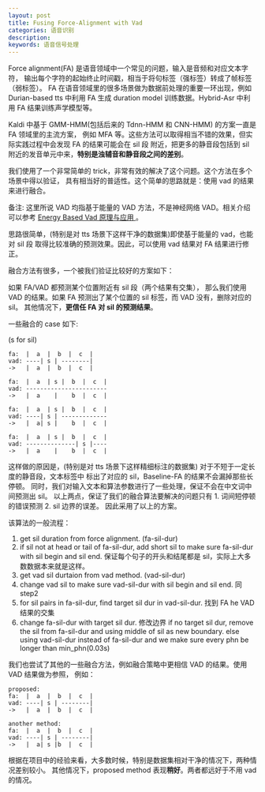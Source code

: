 ```yaml
---
layout: post
title: Fusing Force-Alignment with Vad
categories: 语音识别
description: 
keywords: 语音信号处理
---
```


Force alignment(FA) 是语音领域中一个常见的问题，输入是音频和对应文本字符，
输出每个字符的起始终止时间戳，相当于将句标签（强标签）转成了帧标签（弱标签）。
FA 在语音领域里的很多场景做为数据前处理的重要一环出现，例如 Durian-based tts 中利用
FA 生成 duration model 训练数据。Hybrid-Asr 中利用 FA 结果训练声学模型等。

Kaldi 中基于 GMM-HMM(包括后来的 Tdnn-HMM 和 CNN-HMM) 的方案一直是 FA 领域里的主流方案，
例如 MFA 等。这些方法可以取得相当不错的效果，但实际实践过程中会发现 FA 的结果可能会在 sil 段
附近，把更多的静音段包括到 sil 附近的发音单元中来，**特别是浊辅音和静音段之间的差别**。

我们使用了一个非常简单的 trick，非常有效的解决了这个问题。这个方法在多个场景中得以验证，
具有相当好的普适性。这个简单的思路就是：使用 vad 的结果来进行融合。

备注: 这里所说 VAD 均指基于能量的 VAD 方法，不是神经网络 VAD。相关介绍可以参考 [Energy Based Vad 原理与应用
](https://liu-feng-deeplearning.github.io/2021/04/19/Energy-Based-Vad%E5%8E%9F%E7%90%86%E4%B8%8E%E5%BA%94%E7%94%A8/)。


思路很简单，(特别是对 tts 场景下这样干净的数据集)即使基于能量的 vad，也能对 sil 段
取得比较准确的预测效果。因此，可以使用 vad 结果对 FA 结果进行修正。

融合方法有很多，一个被我们验证比较好的方案如下：

如果 FA/VAD 都预测某个位置附近有 sil 段（两个结果有交集），
那么我们使用 VAD 的结果。如果 FA 预测出了某个位置的 sil 标签，而 VAD 没有，删除对应的 sil。
其他情况下，**更信任 FA 对 sil 的预测结果**。 

一些融合的 case 如下: 

(s for sil)

```text
fa:  |  a  |  b  |  c  |
vad: ----| s | --------|
->   |  a  |  b  |  c  |

fa:  |  a  | s |  b  |  c  |
vad: -----------------------
->   |  a    |    b  |  c  |

fa:  |  a  | s |  b  |  c  |
vad: ----| s | -------------
->   |  a| s |    b  |  c  |

fa:  |  a  | s |  b  |  c  |
vad: --------------| s |----
->   |  a    |    b  |  c  | 
```

这样做的原因是，(特别是对 tts 场景下这样精细标注的数据集) 对于不短于一定长度的静音段，文本标签中
标出了对应的 sil，Baseline-FA 的结果不会漏掉那些长停顿。
同时，我们对输入文本和算法参数进行了一些处理，保证不会在中文词中间预测出 sil。
以上两点，保证了我们的融合算法要解决的问题只有 1. 词间短停顿的错误预测 2. sil 边界的误差。
因此采用了以上的方案。


该算法的一般流程：

1. get sil duration from force alignment. (fa-sil-dur)
2. if sil not at head or tail of fa-sil-dur, add short sil to make sure fa-sil-dur 
with sil begin and sil end. 保证每个句子的开头和结尾都是 sil，实际上大多数数据本来就是这样。
3. get vad sil durtaion from vad method. (vad-sil-dur)
4. change vad sil to make sure vad-sil-dur with sil begin and sil end. 同step2
5. for sil pairs in fa-sil-dur, find target sil dur in vad-sil-dur. 找到 FA he VAD 结果的交集
6. change fa-sil-dur with target sil dur. 修改边界
 if no target sil dur, remove the sil from fa-sil-dur and using middle of sil as new boundary.
 else using vad-sil-dur instead of fa-sil-dur
 and we make sure every phn be longer than min_phn(0.03s)
 


我们也尝试了其他的一些融合方法，例如融合策略中更相信 VAD 的结果。使用 VAD 结果做为参照，
例如：

```text
proposed:
fa:  |  a  |  b  |  c  |
vad: ----| s | --------|
->   |  a  |  b  |  c  |

another method:
fa:  |  a  |  b  |  c  |
vad: ----| s | --------|
->   |  a| s |b  |  c  | 
```

根据在项目中的经验来看，大多数时候，特别是数据集相对干净的情况下，两种情况差别较小。
其他情况下，proposed method 表现**稍好**。两者都远好于不用 vad 的情况。

